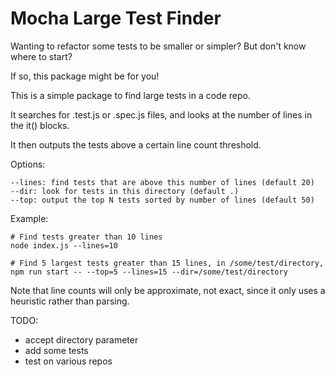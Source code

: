 Mocha Large Test Finder
==================

Wanting to refactor some tests to be smaller or simpler? But don't know where to start?

If so, this package might be for you!

This is a simple package to find large tests in a code repo.

It searches for .test.js or .spec.js files, and looks at the number of lines in the it() blocks.

It then outputs the tests above a certain line count threshold.

Options:
```
--lines: find tests that are above this number of lines (default 20)
--dir: look for tests in this directory (default .)
--top: output the top N tests sorted by number of lines (default 50)
```

Example:
```
# Find tests greater than 10 lines
node index.js --lines=10

# Find 5 largest tests greater than 15 lines, in /some/test/directory, 
npm run start -- --top=5 --lines=15 --dir=/some/test/directory
```

Note that line counts will only be approximate, not exact, since it only uses a heuristic rather than parsing.

TODO:
* accept directory parameter
* add some tests
* test on various repos

